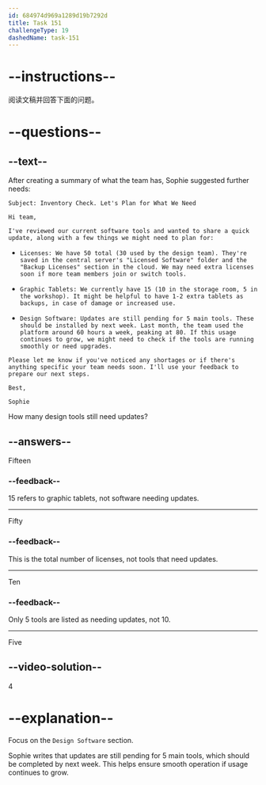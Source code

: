 ```yaml
---
id: 684974d969a1289d19b7292d
title: Task 151
challengeType: 19
dashedName: task-151
---
```


<!-- READING -->

# --instructions--

阅读文稿并回答下面的问题。

# --questions--

## --text--

After creating a summary of what the team has, Sophie suggested further needs:

`Subject: Inventory Check. Let's Plan for What We Need`

`Hi team,`

`I've reviewed our current software tools and wanted to share a quick update, along with a few things we might need to plan for:`

- `Licenses: We have 50 total (30 used by the design team). They're saved in the central server's "Licensed Software" folder and the "Backup Licenses" section in the cloud. We may need extra licenses soon if more team members join or switch tools.`

- `Graphic Tablets: We currently have 15 (10 in the storage room, 5 in the workshop). It might be helpful to have 1-2 extra tablets as backups, in case of damage or increased use.`

- `Design Software: Updates are still pending for 5 main tools. These should be installed by next week. Last month, the team used the platform around 60 hours a week, peaking at 80. If this usage continues to grow, we might need to check if the tools are running smoothly or need upgrades.`

`Please let me know if you've noticed any shortages or if there's anything specific your team needs soon. I'll use your feedback to prepare our next steps.`

`Best,`

`Sophie`

How many design tools still need updates?

## --answers--

Fifteen

### --feedback--

15 refers to graphic tablets, not software needing updates.

---

Fifty

### --feedback--

This is the total number of licenses, not tools that need updates.

---

Ten

### --feedback--

Only 5 tools are listed as needing updates, not 10.

---

Five

## --video-solution--

4

# --explanation--

Focus on the `Design Software` section.

Sophie writes that updates are still pending for 5 main tools, which should be completed by next week. This helps ensure smooth operation if usage continues to grow.
